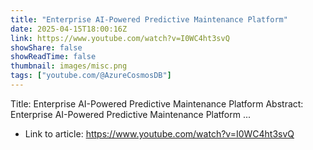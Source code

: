 ```yaml
---
title: "Enterprise AI-Powered Predictive Maintenance Platform"
date: 2025-04-15T18:00:16Z
link: https://www.youtube.com/watch?v=I0WC4ht3svQ
showShare: false
showReadTime: false
thumbnail: images/misc.png
tags: ["youtube.com/@AzureCosmosDB"]
---
```

Title: Enterprise AI-Powered Predictive Maintenance Platform Abstract: Enterprise AI-Powered Predictive Maintenance Platform ...

- Link to article: https://www.youtube.com/watch?v=I0WC4ht3svQ